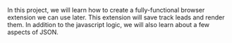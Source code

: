 In this project, we will learn how to create a fully-functional browser extension we can use later. This extension will save track leads and render them.
In addition to the javascript logic, we will also learn about a few aspects of JSON.

